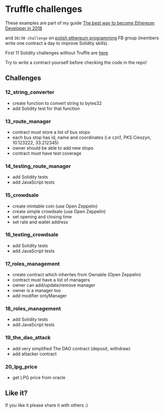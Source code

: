 # Truffle challenges

These examples are part of my guide [The best way to become Ethereum Developer in 2018](https://medium.com/@pbrudny/the-best-way-to-become-ethereum-solidity-developer-in-2018-5606e54646e6)

and `30/30 challenge` on [polish ethereum programming](https://www.facebook.com/groups/531936723867447/?ref=bookmarks) FB group (members write one contract a day to improve Solidity skills).

First 11 Solidity challenges without Truffle are [here](https://github.com/pbrudny/learning-solidity-2018)

Try to write a contract yourself before checking the code in the repo!

## Challenges

### 12_string_converter
* create function to convert string to bytes32
* add Solidity test for that function

### 13_route_manager
* contract must store a list of bus stops
* each bus stop has id, name and coordinates (i.e czn1, PKS Cieszyn, 10.123222, 33.212345)
* owner should be able to add new stops
* contract must have test coverage

### 14_testing_route_manager
* add Solidity tests
* add JavaScript tests

### 15_crowdsale
* create mintable coin (use Open Zeppelin)
* create simple crowdsale (use Open Zeppelin)
* set opening and closing time
* set rate and wallet address 

### 16_testing_crowdsale
* add Solidity tests
* add JavaScript tests

### 17_roles_management
* create contract which inherites from Ownable (Open Zeppelin)
* contract must have a list of managers
* owner can add/update/remove manager
* owner is a manager too
* add modifier onlyManager

### 18_roles_management
* add Solidity tests
* add JavaScript tests

### 19_the_dao_attack
* add very simplified The DAO contract (deposit, withdraw)
* add attacker contract

### 20_lpg_price
* get LPG price from oracle

## Like it?
If you like it please share it with others :)

